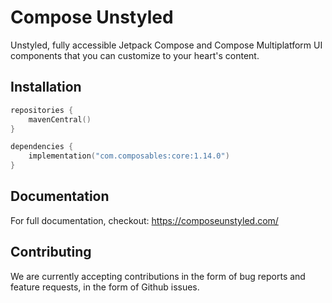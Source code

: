 # Compose Unstyled

Unstyled, fully accessible Jetpack Compose and Compose Multiplatform UI components that you can customize to your heart's content.

## Installation

```kotlin
repositories {
    mavenCentral()
}

dependencies {
    implementation("com.composables:core:1.14.0")
}
```

## Documentation

For full documentation, checkout: https://composeunstyled.com/

## Contributing

We are currently accepting contributions in the form of bug reports and feature requests, in the form of Github issues.
